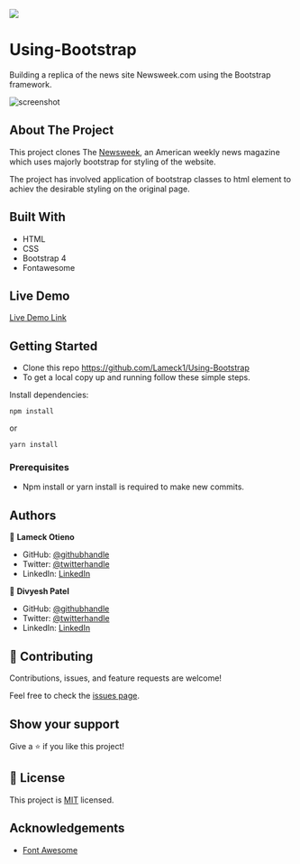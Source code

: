 ![](https://img.shields.io/badge/Microverse-blueviolet)

# Using-Bootstrap

Building a replica of the news site Newsweek.com using the Bootstrap framework.

![screenshot](./assets/img/screencapture.png)

## About The Project

This project clones The [Newsweek](https://www.newsweek.com/), an American weekly news magazine which uses majorly bootstrap for styling of the website.

The project has involved application of bootstrap classes to html element to achiev the desirable styling on the original page.

## Built With

- HTML
- CSS
- Bootstrap 4
- Fontawesome

## Live Demo

[Live Demo Link](https://raw.githack.com/Lameck1/Using-Bootstrap/feature-newsweek-home/index.html)

## Getting Started

- Clone this repo https://github.com/Lameck1/Using-Bootstrap
- To get a local copy up and running follow these simple steps.

Install dependencies:

```
npm install
```

or

```
yarn install
```

### Prerequisites

- Npm install or yarn install is required to make new commits.

## Authors

👤 **Lameck Otieno**

- GitHub: [@githubhandle](https://github.com/Lameck1)
- Twitter: [@twitterhandle](https://twitter.com/lameck721)
- LinkedIn: [LinkedIn](https://www.linkedin.com/in/lameck-odhiambo-642b7077/)

👤 **Divyesh Patel**

- GitHub: [@githubhandle](https://github.com/Div685)
- Twitter: [@twitterhandle](https://www.linkedin.com/in/divyesh-patel-2a15a6107)
- LinkedIn: [LinkedIn](https://www.linkedin.com/in/divyesh-patel-2a15a6107)

## 🤝 Contributing

Contributions, issues, and feature requests are welcome!

Feel free to check the [issues page](https://github.com/Lameck1/Using-Bootstrap/issues).

## Show your support

Give a ⭐️ if you like this project!

## 📝 License

This project is [MIT](https://github.com/Lameck1/Using-Bootstrap/blob/feature-newsweek-home/LICENSE) licensed.

## Acknowledgements

- [Font Awesome](https://fontawesome.com)

